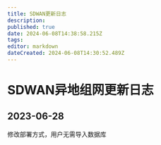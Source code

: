 ```yaml
---
title: SDWAN更新日志
description: 
published: true
date: 2024-06-08T14:38:58.215Z
tags: 
editor: markdown
dateCreated: 2024-06-08T14:30:52.489Z
---
```


# SDWAN异地组网更新日志
## 2023-06-28
修改部署方式，用户无需导入数据库